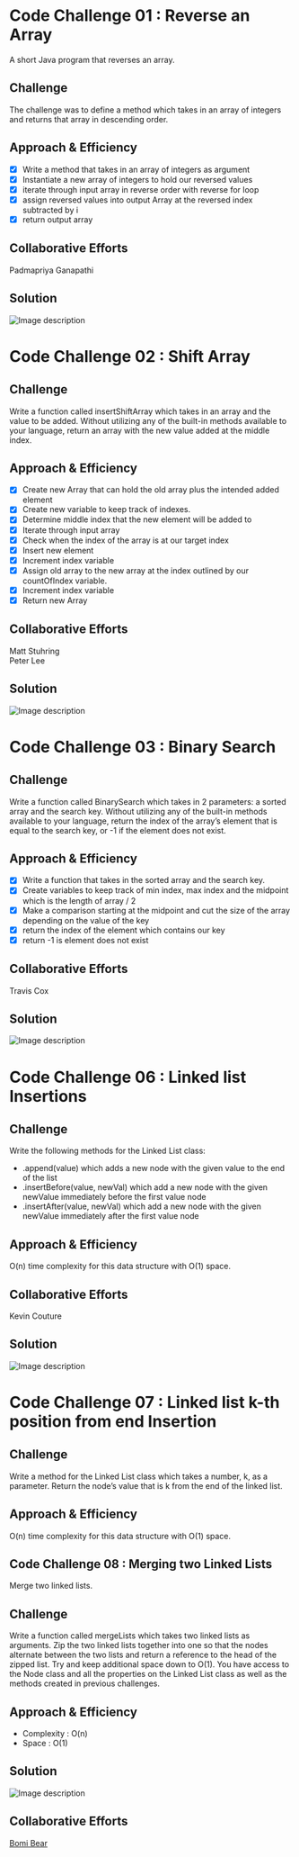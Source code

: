 # Code Challenge 01 : Reverse an Array
A short Java program that reverses an array.

## Challenge
The challenge was to define a method which takes in an array of integers and returns that array in descending order.

## Approach & Efficiency
- [x] Write a method that takes in an array of integers as argument
- [x] Instantiate a new array of integers to hold our reversed values
- [x] iterate through input array in reverse order with reverse for loop
- [x] assign reversed values into output Array at the reversed index subtracted by i
- [x] return output array  

## Collaborative Efforts
Padmapriya Ganapathi

## Solution
![Image description](assets/array_reverse.jpg)


# Code Challenge 02 : Shift Array

## Challenge
Write a function called insertShiftArray which takes in an array and the value to be added.
Without utilizing any of the built-in methods available to your language, return an array with the new value added at the middle index.

## Approach & Efficiency
- [x] Create new Array that can hold the old array plus the intended added element
- [x] Create new variable to keep track of indexes.
- [x] Determine middle index that the new element will be added to
- [x] Iterate through input array
- [x] Check when the index of the array is at our target index
- [x] Insert new element
- [x] Increment index variable
- [x] Assign old array to the new array at the index outlined by our countOfIndex variable.
- [x] Increment index variable
- [x] Return new Array

## Collaborative Efforts
Matt Stuhring  
Peter Lee

## Solution
![Image description](assets/challenge2Whiteboard.jpg)

# Code Challenge 03 : Binary Search

## Challenge
Write a function called BinarySearch which takes in 2 parameters: a sorted array and the search key. 
Without utilizing any of the built-in methods available to your language, return the index of the array’s 
element that is equal to the search key, or -1 if the element does not exist.

## Approach & Efficiency
- [x] Write a function that takes in the sorted array and the search key.
- [x] Create variables to keep track of min index, max index and the midpoint which is the length of array / 2
- [x] Make a comparison starting at the midpoint and cut the size of the array depending on the value of the key
- [x] return the index of the element which contains our key
- [x] return -1 is element does not exist

## Collaborative Efforts
Travis Cox  

## Solution
![Image description](assets/BinarySearch.jpg)

# Code Challenge 06 : Linked list Insertions

## Challenge
Write the following methods for the Linked List class:

* .append(value) which adds a new node with the given value to the end of the list
* .insertBefore(value, newVal) which add a new node with the given newValue immediately before the first value node
* .insertAfter(value, newVal) which add a new node with the given newValue immediately after the first value node


## Approach & Efficiency
O(n) time complexity for this data structure with O(1) space.

## Collaborative Efforts
Kevin Couture  

## Solution
![Image description](assets/ll-insertions.jpg)

# Code Challenge 07 : Linked list k-th position from end Insertion

## Challenge
Write a method for the Linked List class which takes a number, k, as a parameter. Return the node’s value that is k from the end of the linked list. 

## Approach & Efficiency
O(n) time complexity for this data structure with O(1) space.

## Code Challenge 08 : Merging two Linked Lists
Merge two linked lists.

## Challenge 
Write a function called mergeLists which takes two linked lists as arguments. 
Zip the two linked lists together into one so that the nodes alternate between the two lists and return a reference to the head of the zipped list. 
Try and keep additional space down to O(1). You have access to the Node class and all the properties on the Linked List class as well as the methods created in previous challenges.

## Approach & Efficiency
* Complexity : O(n)  
* Space : O(1)

## Solution
![Image description](assets/MergeLL.jpg)

## Collaborative Efforts
[Bomi Bear](https://github.com/bomibear)


